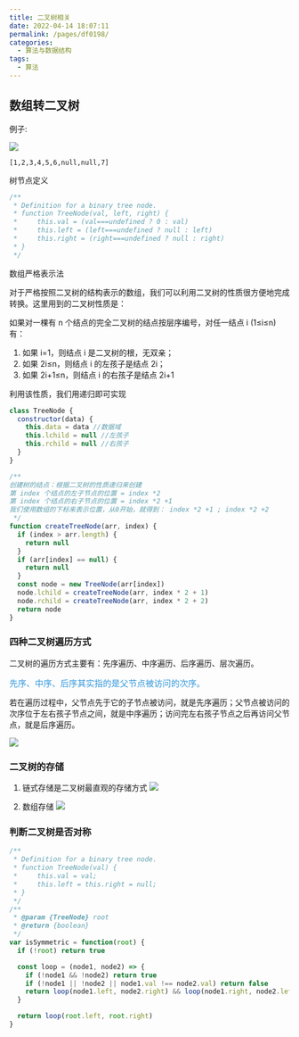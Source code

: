 ```yaml
---
title: 二叉树相关
date: 2022-04-14 18:07:11
permalink: /pages/df0198/
categories:
  - 算法与数据结构
tags:
  - 算法
---
```


## 数组转二叉树

例子:

![](https://qiniu.espe.work/blog/20220804221038.png)

```shell
[1,2,3,4,5,6,null,null,7]
```

树节点定义

```javascript
/**
 * Definition for a binary tree node.
 * function TreeNode(val, left, right) {
 *     this.val = (val===undefined ? 0 : val)
 *     this.left = (left===undefined ? null : left)
 *     this.right = (right===undefined ? null : right)
 * }
 */
```

数组严格表示法

对于严格按照二叉树的结构表示的数组，我们可以利用二叉树的性质很方便地完成转换。这里用到的二叉树性质是：

如果对一棵有 n 个结点的完全二叉树的结点按层序编号，对任一结点 i (1≤i≤n)有：

1. 如果 i=1，则结点 i 是二叉树的根，无双亲；
2. 如果 2i≤n，则结点 i 的左孩子是结点 2i；
3. 如果 2i+1≤n，则结点 i 的右孩子是结点 2i+1

利用该性质，我们用递归即可实现

```javascript
class TreeNode {
  constructor(data) {
    this.data = data //数据域
    this.lchild = null //左孩子
    this.rchild = null //右孩子
  }
}

/**
创建树的结点：根据二叉树的性质递归来创建
第 index 个结点的左子节点的位置 = index *2
第 index 个结点的右子节点的位置 = index *2 +1
我们使用数组的下标来表示位置，从0开始，就得到： index *2 +1 ; index *2 +2
 */
function createTreeNode(arr, index) {
  if (index > arr.length) {
    return null
  }
  if (arr[index] == null) {
    return null
  }
  const node = new TreeNode(arr[index])
  node.lchild = createTreeNode(arr, index * 2 + 1)
  node.rchild = createTreeNode(arr, index * 2 + 2)
  return node
}
```

### 四种二叉树遍历方式

二叉树的遍历方式主要有：先序遍历、中序遍历、后序遍历、层次遍历。

<font color=#3498db size=4>`先序、中序、后序其实指的是父节点被访问的次序。`</font>

若在遍历过程中，父节点先于它的子节点被访问，就是先序遍历；父节点被访问的次序位于左右孩子节点之间，就是中序遍历；访问完左右孩子节点之后再访问父节点，就是后序遍历。

![](https://qiniu.espe.work/blog/20220803171954.png)

### 二叉树的存储

1. 链式存储是二叉树最直观的存储方式
   ![](https://qiniu.espe.work/blog/20220502090114.png)

2. 数组存储
   ![](https://qiniu.espe.work/blog/20220502160429.png)

### 判断二叉树是否对称

```js
/**
 * Definition for a binary tree node.
 * function TreeNode(val) {
 *     this.val = val;
 *     this.left = this.right = null;
 * }
 */
/**
 * @param {TreeNode} root
 * @return {boolean}
 */
var isSymmetric = function(root) {
  if (!root) return true

  const loop = (node1, node2) => {
    if (!node1 && !node2) return true
    if (!node1 || !node2 || node1.val !== node2.val) return false
    return loop(node1.left, node2.right) && loop(node1.right, node2.left)
  }

  return loop(root.left, root.right)
}
```
